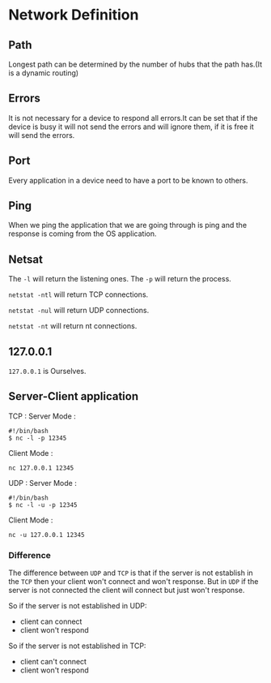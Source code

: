 # Network Definition
## Path
Longest path can be determined by the number of hubs that the path has.(It is a dynamic routing)

## Errors
It is not necessary for a device to respond all errors.It can be set that if the device is busy it will not send the errors and will ignore them, if it is free it will send the errors.

## Port
Every application in a device need to have a port to be known to others.

## Ping
When we ping the application that we are going through is ping and the response is coming from the OS application.

## Netsat
The ```-l``` will return the listening ones.
The ```-p``` will return the process.

```netstat -ntl``` will return TCP connections.

```netstat -nul``` will return UDP connections.

```netstat -nt``` will return nt connections.

## 127.0.0.1
```127.0.0.1``` is Ourselves.

## Server-Client application

TCP :
Server Mode : 
~~~consoleszzc fdsffdsssdfcx 
#!/bin/bash
$ nc -l -p 12345
~~~

Client Mode : 
~~~
nc 127.0.0.1 12345
~~~

UDP :
Server Mode : 
~~~consoleszzc fdsffdsssdfcx 
#!/bin/bash
$ nc -l -u -p 12345
~~~

Client Mode : 
~~~
nc -u 127.0.0.1 12345
~~~

### Difference
The difference between ```UDP``` and ```TCP``` is that if the server is not establish in the ```TCP``` then your client won't connect and won't response. But in ```UDP``` if the server is not connected the client will connect but just won't response.

So if the server is not established in UDP:
* client can connect
* client won't respond

So if the server is not established in TCP:
* client can't connect
* client won't respond